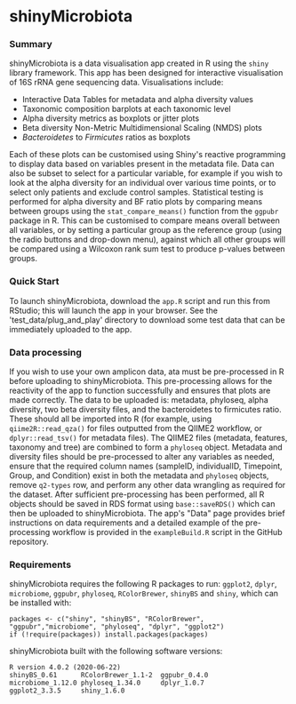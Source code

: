 # shinyMicrobiota

### Summary

shinyMicrobiota is a data visualisation app created in R using the `shiny` library framework. This app has been designed for interactive visualisation of 16S rRNA gene sequencing data. Visualisations include:
- Interactive Data Tables for metadata and alpha diversity values
- Taxonomic composition barplots at each taxonomic level
- Alpha diversity metrics as boxplots or jitter plots
- Beta diversity Non-Metric Multidimensional Scaling (NMDS) plots
- *Bacteroidetes* to *Firmicutes* ratios as boxplots

Each of these plots can be customised using Shiny's reactive programming to display data based on variables present in the metadata file. Data can also be subset to select for a particular variable, for example if you wish to look at the alpha diversity for an individual over various time points, or to select only patients and exclude control samples. Statistical testing is performed for alpha diversity and BF ratio plots by comparing means between groups using the `stat_compare_means()` function from the `ggpubr` package in R. This can be customised to compare means overall between all variables, or by setting a particular group as the reference group (using the radio buttons and drop-down menu), against which all other groups will be compared using a Wilcoxon rank sum test to produce p-values between groups. 

### Quick Start

To launch shinyMicrobiota, download the `app.R` script and run this from RStudio; this will launch the app in your browser. See the 'test_data/plug_and_play' directory to download some test data that can be immediately uploaded to the app. 


### Data processing
If you wish to use your own amplicon data, ata must be pre-processed in R before uploading to shinyMicrobiota. This pre-processing allows for the reactivity of the app to function successfully and ensures that plots are made correctly. The data to be uploaded is: metadata, phyloseq, alpha diversity, two beta diversity files, and the bacteroidetes to firmicutes ratio. These should all be imported into R (for example, using `qiime2R::read_qza()` for files outputted from the QIIME2 workflow, or `dplyr::read_tsv()` for metadata files). The QIIME2 files (metadata, features, taxonomy and tree) are combined to form a `phyloseq` object. Metadata and diversity files should be pre-processed to alter any variables as needed, ensure that the required column names (sampleID, individualID, Timepoint, Group, and Condition) exist in both the metadata and `phyloseq` objects, remove `q2-types` row, and perform any other data wrangling as required for the dataset. After sufficient pre-processing has been performed, all R objects should be saved in RDS format using `base::saveRDS()` which can then be uploaded to shinyMicrobiota. The app's "Data" page provides brief instructions on data requirements and a detailed example of the pre-processing workflow is provided in the `exampleBuild.R` script in the GitHub repository.

### Requirements

shinyMicrobiota requires the following R packages to run: `ggplot2`, `dplyr`, `microbiome`, `ggpubr`, `phyloseq`, `RColorBrewer`, `shinyBS` and `shiny`, which can be installed with:

```
packages <- c("shiny", "shinyBS", "RColorBrewer", "ggpubr","microbiome", "phyloseq", "dplyr", "ggplot2")
if (!require(packages)) install.packages(packages)
```

shinyMicrobiota built with the following software versions:

```
R version 4.0.2 (2020-06-22)
shinyBS_0.61      RColorBrewer_1.1-2  ggpubr_0.4.0
microbiome_1.12.0 phyloseq_1.34.0     dplyr_1.0.7
ggplot2_3.3.5     shiny_1.6.0
```

